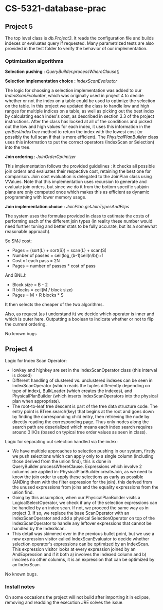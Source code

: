 # CS-5321-database-prac

## Project 5

The top level class is _db.Project3_. It reads the configuration file and builds
indexes or evaluates query if requested.
Many parametrized tests are also provided in the test folder to verify the behavior of our 
implementation.

### Optimization algorithms

**Selection pushing** : _QueryBuilder.processWhereClause()_

**Selection implementation choice** : _IndexScanEvaluator_

The logic for choosing a selection implementation was added to our
_IndexScanEvaluator_, which was originally used in project 4 to decide whether
or not the index on a table could be used to optimize the selection on the table.
In this project we updated the class to handle low and high ranges for multiple
indices on a table, as well as picking out the best index by calculating each
index's cost, as described in section 3.3 of the project instructions. After
the class has looked at all of the conditions and picked out the low and high
values for each index, it uses this information in the _getBestIndexTree_ method
to return the index with the lowest cost (or possibly the full scan if that is
more efficient). The _PhysicalPlanBuilder_ class uses this information to
put the correct operators (IndexScan or Selection) into the tree.

**Join ordering** : _JoinOrderOptimizer_

This implementation follows the provided guidelines : it checks all possible
join orders and evaluates their respective cost, retaining the best one
for comparison. Join cost evaluation is delegated to the JoinPlan class using
VValues.
Note that this implementation uses recursion to generate and evaluate
join orders, but since we do it from the bottom specific subjoin plans
are only computed once which makes this as efficient as dynamic programming
with lower memory usage.


**Join implementation choice** : _JoinPlan.getJoinTypesAndFlips_

The system uses the formulae provided in class to estimate the costs of performing 
each of the different join types (in reality these number would need further tuning
and better stats to be fully accurate, but its a somewhat reasonable approach). 

So SMJ cost:
 - Pages = (sort(L) + sort(S)) + scan(L) + scan(S)
 - Number of passes = ceil(log_(b-1)ceil(n/b))+1
 - Cost of each pass = 2N
 - Pages = number of passes * cost of pass 
 
And BNLJ:
 - Block size = B - 2
 - R blocks = ceil(M / block size)
 - Pages = M + R blocks * S
 
It then selects the cheaper of the two algorithms. 

Also, as request (as i understand it) we decide which operator is inner and which 
is outer here. Outputting a boolean to indicate whether or not to flip the current 
ordering.   

No known bugs

## Project 4
 
Logic for Index Scan Operator:
- lowkey and highkey are set in the IndexScanOperator class (this interval is closed)
- Different handling of clustered vs. unclustered indexes can be seen in IndexScanOperator
  (which reads the tuples differently depending on type of index), BulkLoader (which
  creates the indexes), and PhysicalPlanBuilder (which inserts IndexScanOperators into
  the physical plan when appropriate).
- The root-to-leaf tree descent is part of the tree data structure code. The entry point is
  BTree.search(key) that begins at the root and goes down by finding the corresponding child
  entry, then retrieving the node by directly reading the corresponding page. Thus only
  nodes along the search path are deserialized which means each index search requires
  around 3 I/Os (based on typical tree order values as seen in class).


Logic for separating out selection handled via the index:
- We have multiple approaches to selection pushing in our system, firstly
  we push selections which can apply only to a single column (including those derived 
  from the union find), this is done in QueryBuilder.processWhereClause. Expressions 
  which involve 2 columns are applied in: PhysicalPlanBuilder.createJoin, as we need
  to know the join order to apply these selections as early as possible (ANDing them
  with the filter expression for the join), this derived from the unused expressions from 
  joins and the equality expressions from the union find.
- Going by this assumption, when our PhysicalPlanBuilder visits a
  LogicalSelectOperator, we check if any of the selection expressions can be handled
  by an index scan. If not, we proceed the same way as in project 3. If so, we
  replace the base ScanOperator with an IndexScanOperator and add a physical
  SelectionOperator on top of the IndexScanOperator to handle any leftover
  expressions that cannot be handled by the IndexScan.
- This detail was skimmed over in the previous bullet point, but we use a new
  expression visitor called IndexScanEvaluator to decide whether selection
  operator's expressions can be optimized by an IndexScan. This expression
  visitor looks at every expression joined by an AndExpression and if it both
  a) involves the indexed column and b) involves no other columns, it is an
  expression that can be optimized by an IndexScan.


No known bugs.
 
### Install notes

On some occasions the project will not build after importing it in eclipse, removing and readding
the execution JRE solves the issue.
